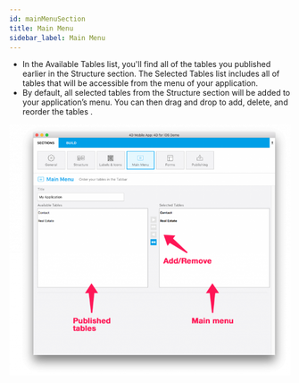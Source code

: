 ```yaml
---
id: mainMenuSection
title: Main Menu
sidebar_label: Main Menu
---
```


* In the Available Tables list, you'll find all of the tables you published earlier in the Structure section.
The Selected Tables list includes all of tables that will be accessible from the menu of your application.
* By default, all selected tables from the Structure section will be added to your application’s menu. You can then drag and drop to add, delete, and reorder the tables .

![alt-text](assets/4DforiOSOverview/Main-menu-section-4D-for-iOS.png)
